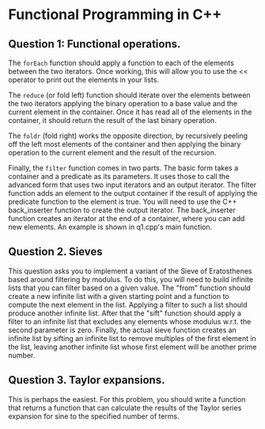 ﻿# Functional Programming in C++
		
## Question 1: Functional operations.

The `forEach` function should apply a function to each of the elements
between the two iterators.  Once working, this will allow you to use
the << operator to print out the elements in your lists.

The `reduce` (or fold left) function should iterate over the elements
between the two iterators applying the binary operation to a base
value and the current element in the container.  Once it has read all
of the elements in the container, it should return the result of the
last binary operation.

The `foldr` (fold right) works the opposite direction, by recursively
peeling off the left most elements of the container and then applying
the binary operation to the current element and the result of the
recursion.

Finally, the `filter` function comes in two parts.  The basic form
takes a container and a predicate as its parameters.  It uses those to
call the advanced form that uses two input iterators and an output
iterator.  The filter function adds an element to the output container
if the result of applying the predicate function to the element is
true.  You will need to use the C++ back_inserter function to create
the output iterator.  The back_inserter function creates an iterator
at the end of a container, where you can add new elements.  An example
is shown in q1.cpp's main function.

## Question 2. Sieves

This question asks you to implement a variant of the Sieve of
Eratosthenes based around filtering by modulus.  To do this, you will
need to build infinite lists that you can filter based on a given
value.  The "from" function should create a new infinite list with a
given starting point and a function to compute the next element in the
list.  Applying a filter to such a list should produce another
infinite list.  After that the "sift" function should apply a filter
to an infinite list that excludes any elements whose modulus
w.r.t. the second parameter is zero.  Finally, the actual sieve
function creates an infinite list by sifting an infinite list to
remove multiples of the first element in the list, leaving another
infinite list whose first element will be another prime number.

## Question 3. Taylor expansions.

This is perhaps the easiest.  For this problem, you should write a
function that returns a function that can calculate the results of the
Taylor series expansion for sine to the specified number of terms.
